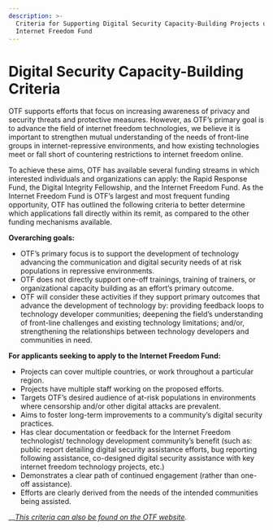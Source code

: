 ```yaml
---
description: >-
  Criteria for Supporting Digital Security Capacity-Building Projects under the
  Internet Freedom Fund
---
```


# Digital Security Capacity-Building Criteria

OTF supports efforts that focus on increasing awareness of privacy and security threats and protective measures. However, as OTF’s primary goal is to advance the field of internet freedom technologies, we believe it is important to strengthen mutual understanding of the needs of front-line groups in internet-repressive environments, and how existing technologies meet or fall short of countering restrictions to internet freedom online.

To achieve these aims, OTF has available several funding streams in which interested individuals and organizations can apply: the Rapid Response Fund, the Digital Integrity Fellowship, and the Internet Freedom Fund. As the Internet Freedom Fund is OTF’s largest and most frequent funding opportunity, OTF has outlined the following criteria to better determine which applications fall directly within its remit, as compared to the other funding mechanisms available.

**Overarching goals:**

* OTF’s primary focus is to support the development of technology advancing the communication and digital security needs of at risk populations in repressive environments. 
* OTF does not directly support one-off trainings, training of trainers, or organizational capacity building  as an effort’s primary outcome. 
* OTF will consider these activities if they support primary outcomes that advance the development of technology by: providing feedback loops to technology developer communities; deepening the field’s understanding of front-line challenges and existing technology limitations; and/or, strengthening the relationships between technology developers and communities in need.

**For applicants seeking to apply to the Internet Freedom Fund:**

* Projects can cover multiple countries, or work throughout a particular region. 
* Projects have multiple staff working on the proposed efforts. 
* Targets OTF’s desired audience of at-risk populations in environments where censorship and/or other digital attacks are prevalent. 
* Aims to foster long-term improvements to a community’s digital security practices. 
* Has clear documentation or feedback for the Internet Freedom technologist/ technology development community’s benefit \(such as: public report detailing digital security assistance efforts, bug reporting following assistance, co-designed digital security assistance with key internet freedom technology projects, etc.\) 
* Demonstrates a clear path of continued engagement \(rather than one-off assistance\). 
* Efforts are clearly derived from the needs of the intended communities being assisted.

\_\_[_This criteria can also be found on the OTF website_](https://www.opentech.fund/article/application-guidance-digital-security)_._ 

